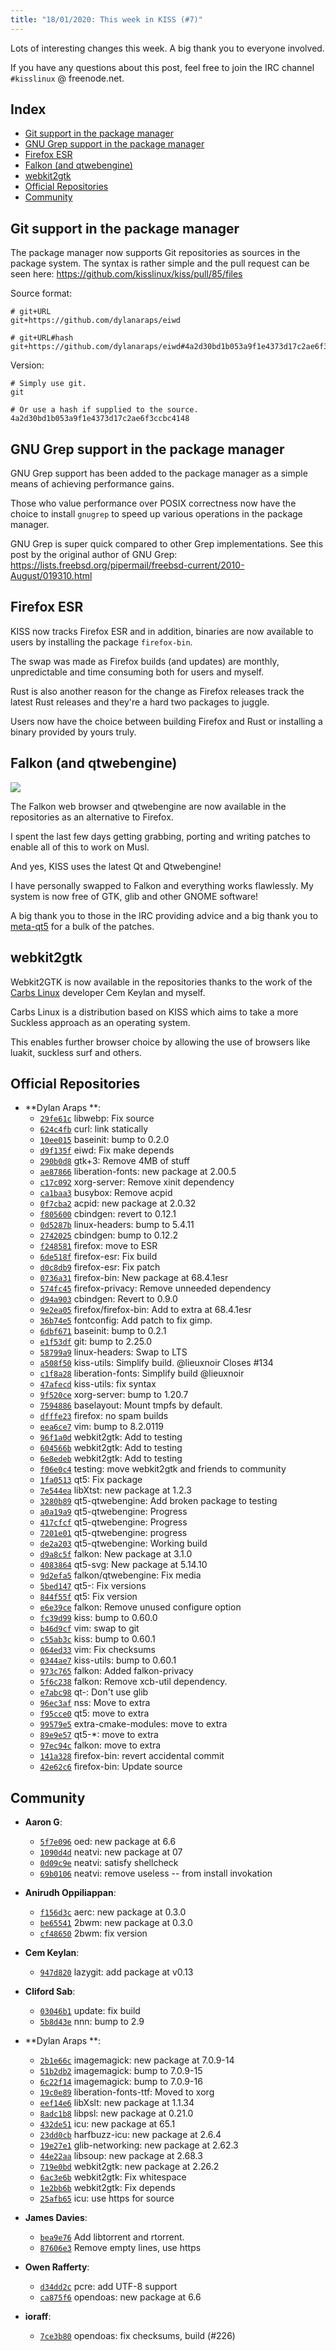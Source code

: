 ```yaml
---
title: "18/01/2020: This week in KISS (#7)"
---
```


Lots of interesting changes this week. A big thank you to everyone involved.

If you have any questions about this post, feel free to join the IRC channel `#kisslinux` @ freenode.net.


## Index

<!-- vim-markdown-toc GFM -->

* [Git support in the package manager](#git-support-in-the-package-manager)
* [GNU Grep support in the package manager](#gnu-grep-support-in-the-package-manager)
* [Firefox ESR](#firefox-esr)
* [Falkon (and qtwebengine)](#falkon-and-qtwebengine)
* [webkit2gtk](#webkit2gtk)
* [Official Repositories](#official-repositories)
* [Community](#community)

<!-- vim-markdown-toc -->


## Git support in the package manager

The package manager now supports Git repositories as sources in the package system. The syntax is rather simple and the pull request can be seen here: https://github.com/kisslinux/kiss/pull/85/files

Source format:

```
# git+URL
git+https://github.com/dylanaraps/eiwd

# git+URL#hash
git+https://github.com/dylanaraps/eiwd#4a2d30bd1b053a9f1e4373d17c2ae6f3ccbc4148
```

Version:

```
# Simply use git.
git

# Or use a hash if supplied to the source.
4a2d30bd1b053a9f1e4373d17c2ae6f3ccbc4148
```

## GNU Grep support in the package manager

GNU Grep support has been added to the package manager as a simple means of achieving performance gains.

Those who value performance over POSIX correctness now have the choice to install `gnugrep` to speed up various operations in the package manager.

GNU Grep is super quick compared to other Grep implementations. See this post by the original author of GNU Grep: https://lists.freebsd.org/pipermail/freebsd-current/2010-August/019310.html


## Firefox ESR

KISS now tracks Firefox ESR and in addition, binaries are now available to users by installing the package `firefox-bin`.

The swap was made as Firefox builds (and updates) are monthly, unpredictable and time consuming both for users and myself.

Rust is also another reason for the change as Firefox releases track the latest Rust releases and they're a hard two packages to juggle.

Users now have the choice between building Firefox and Rust or installing a binary provided by yours truly.


## Falkon (and qtwebengine)

<img src=/images/falkon.jpg>

The Falkon web browser and qtwebengine are now available in the repositories as an alternative to Firefox.

I spent the last few days getting grabbing, porting and writing patches to enable all of this to work on Musl.

And yes, KISS uses the latest Qt and Qtwebengine!

I have personally swapped to Falkon and everything works flawlessly. My system is now free of GTK, glib and other GNOME software!

A big thank you to those in the IRC providing advice and a big thank you to [meta-qt5](https://github.com/meta-qt5/meta-qt5) for a bulk of the patches.


## webkit2gtk

Webkit2GTK is now available in the repositories thanks to the work of the  [Carbs Linux](https://carbslinux.org/) developer Cem Keylan and myself.

Carbs Linux is a distribution based on KISS which aims to take a more Suckless approach as an operating system.

This enables further browser choice by allowing the use of browsers like luakit, suckless surf and others.


## Official Repositories

- **Dylan Araps **:
    - [`29fe61c`](https://github.com/kisslinux/repo/commit/29fe61c) libwebp: Fix source
    - [`624c4fb`](https://github.com/kisslinux/repo/commit/624c4fb) curl: link statically
    - [`10ee015`](https://github.com/kisslinux/repo/commit/10ee015) baseinit: bump to 0.2.0
    - [`d9f135f`](https://github.com/kisslinux/repo/commit/d9f135f) eiwd: Fix make depends
    - [`290b0d8`](https://github.com/kisslinux/repo/commit/290b0d8) gtk+3: Remove 4MB of stuff
    - [`ae87866`](https://github.com/kisslinux/repo/commit/ae87866) liberation-fonts: new package at 2.00.5
    - [`c17c092`](https://github.com/kisslinux/repo/commit/c17c092) xorg-server: Remove xinit dependency
    - [`ca1baa3`](https://github.com/kisslinux/repo/commit/ca1baa3) busybox: Remove acpid
    - [`0f7cba2`](https://github.com/kisslinux/repo/commit/0f7cba2) acpid: new package at 2.0.32
    - [`f805600`](https://github.com/kisslinux/repo/commit/f805600) cbindgen: revert to 0.12.1
    - [`0d5287b`](https://github.com/kisslinux/repo/commit/0d5287b) linux-headers: bump to 5.4.11
    - [`2742025`](https://github.com/kisslinux/repo/commit/2742025) cbindgen: bump to 0.12.2
    - [`f248581`](https://github.com/kisslinux/repo/commit/f248581) firefox: move to ESR
    - [`6de518f`](https://github.com/kisslinux/repo/commit/6de518f) firefox-esr: Fix build
    - [`d0c8db9`](https://github.com/kisslinux/repo/commit/d0c8db9) firefox-esr: Fix patch
    - [`0736a31`](https://github.com/kisslinux/repo/commit/0736a31) firefox-bin: New package at 68.4.1esr
    - [`574fc45`](https://github.com/kisslinux/repo/commit/574fc45) firefox-privacy: Remove unneeded dependency
    - [`d94a903`](https://github.com/kisslinux/repo/commit/d94a903) cbindgen: Revert to 0.9.0
    - [`9e2ea05`](https://github.com/kisslinux/repo/commit/9e2ea05) firefox/firefox-bin: Add to extra at 68.4.1esr
    - [`36b74e5`](https://github.com/kisslinux/repo/commit/36b74e5) fontconfig: Add patch to fix gimp.
    - [`6dbf671`](https://github.com/kisslinux/repo/commit/6dbf671) baseinit: bump to 0.2.1
    - [`e1f53df`](https://github.com/kisslinux/repo/commit/e1f53df) git: bump to 2.25.0
    - [`58799a9`](https://github.com/kisslinux/repo/commit/58799a9) linux-headers: Swap to LTS
    - [`a508f50`](https://github.com/kisslinux/repo/commit/a508f50) kiss-utils: Simplify build. @lieuxnoir Closes #134
    - [`c1f8a28`](https://github.com/kisslinux/repo/commit/c1f8a28) liberation-fonts: Simplify build @lieuxnoir
    - [`47afecd`](https://github.com/kisslinux/repo/commit/47afecd) kiss-utils: fix syntax
    - [`9f520ce`](https://github.com/kisslinux/repo/commit/9f520ce) xorg-server: bump to 1.20.7
    - [`7594886`](https://github.com/kisslinux/repo/commit/7594886) baselayout: Mount tmpfs by default.
    - [`dfffe23`](https://github.com/kisslinux/repo/commit/dfffe23) firefox: no spam builds
    - [`eea6ce7`](https://github.com/kisslinux/repo/commit/eea6ce7) vim: bump to 8.2.0119
    - [`96f1a0d`](https://github.com/kisslinux/repo/commit/96f1a0d) webkit2gtk: Add to testing
    - [`604566b`](https://github.com/kisslinux/repo/commit/604566b) webkit2gtk: Add to testing
    - [`6e8edeb`](https://github.com/kisslinux/repo/commit/6e8edeb) webkit2gtk: Add to testing
    - [`f06e0c4`](https://github.com/kisslinux/repo/commit/f06e0c4) testing: move webkit2gtk and friends to community
    - [`1fa0513`](https://github.com/kisslinux/repo/commit/1fa0513) qt5: Fix package
    - [`7e544ea`](https://github.com/kisslinux/repo/commit/7e544ea) libXtst: new package at 1.2.3
    - [`3280b89`](https://github.com/kisslinux/repo/commit/3280b89) qt5-qtwebengine: Add broken package to testing
    - [`a0a19a9`](https://github.com/kisslinux/repo/commit/a0a19a9) qt5-qtwebengine: Progress
    - [`417cfcf`](https://github.com/kisslinux/repo/commit/417cfcf) qt5-qtwebengine: Progress
    - [`7201e01`](https://github.com/kisslinux/repo/commit/7201e01) qt5-qtwebengine: progress
    - [`de2a203`](https://github.com/kisslinux/repo/commit/de2a203) qt5-qtwebengine: Working build
    - [`d9a8c5f`](https://github.com/kisslinux/repo/commit/d9a8c5f) falkon: New package at 3.1.0
    - [`4083864`](https://github.com/kisslinux/repo/commit/4083864) qt5-svg: New package at 5.14.10
    - [`9d2efa5`](https://github.com/kisslinux/repo/commit/9d2efa5) falkon/qtwebengine: Fix media
    - [`5bed147`](https://github.com/kisslinux/repo/commit/5bed147) qt5-: Fix versions
    - [`844f55f`](https://github.com/kisslinux/repo/commit/844f55f) qt5: Fix version
    - [`e6e39ce`](https://github.com/kisslinux/repo/commit/e6e39ce) falkon: Remove unused configure option
    - [`fc39d99`](https://github.com/kisslinux/repo/commit/fc39d99) kiss: bump to 0.60.0
    - [`b46d9cf`](https://github.com/kisslinux/repo/commit/b46d9cf) vim: swap to git
    - [`c55ab3c`](https://github.com/kisslinux/repo/commit/c55ab3c) kiss: bump to 0.60.1
    - [`064ed33`](https://github.com/kisslinux/repo/commit/064ed33) vim: Fix checksums
    - [`0344ae7`](https://github.com/kisslinux/repo/commit/0344ae7) kiss-utils: bump to 0.60.1
    - [`973c765`](https://github.com/kisslinux/repo/commit/973c765) falkon: Added falkon-privacy
    - [`5f6c238`](https://github.com/kisslinux/repo/commit/5f6c238) falkon: Remove xcb-util dependency.
    - [`e7abc98`](https://github.com/kisslinux/repo/commit/e7abc98) qt-: Don't use glib
    - [`96ec3af`](https://github.com/kisslinux/repo/commit/96ec3af) nss: Move to extra
    - [`f95cce0`](https://github.com/kisslinux/repo/commit/f95cce0) qt5: move to extra
    - [`99579e5`](https://github.com/kisslinux/repo/commit/99579e5) extra-cmake-modules: move to extra
    - [`89e9e57`](https://github.com/kisslinux/repo/commit/89e9e57) qt5-*: move to extra
    - [`97ec94c`](https://github.com/kisslinux/repo/commit/97ec94c) falkon: move to extra
    - [`141a328`](https://github.com/kisslinux/repo/commit/141a328) firefox-bin: revert accidental commit
    - [`42e62c6`](https://github.com/kisslinux/repo/commit/42e62c6) firefox-bin: Update source

## Community

- **Aaron G**:
    - [`5f7e096`](https://github.com/kisslinux/community/commit/5f7e096) oed: new package at 6.6
    - [`1090d4d`](https://github.com/kisslinux/community/commit/1090d4d) neatvi: new package at 07
    - [`0d09c9e`](https://github.com/kisslinux/community/commit/0d09c9e) neatvi: satisfy shellcheck
    - [`69b0106`](https://github.com/kisslinux/community/commit/69b0106) neatvi: remove useless -- from install invokation

- **Anirudh Oppiliappan**:
    - [`f156d3c`](https://github.com/kisslinux/community/commit/f156d3c) aerc: new package at 0.3.0
    - [`be65541`](https://github.com/kisslinux/community/commit/be65541) 2bwm: new package at 0.3.0
    - [`cf48650`](https://github.com/kisslinux/community/commit/cf48650) 2bwm: fix version

- **Cem Keylan**:
    - [`947d820`](https://github.com/kisslinux/community/commit/947d820) lazygit: add package at v0.13

- **Cliford Sab**:
    - [`03046b1`](https://github.com/kisslinux/community/commit/03046b1) update: fix build
    - [`5b8d43e`](https://github.com/kisslinux/community/commit/5b8d43e) nnn: bump to 2.9

- **Dylan Araps **:
    - [`2b1e66c`](https://github.com/kisslinux/community/commit/2b1e66c) imagemagick: new package at 7.0.9-14
    - [`51b2db2`](https://github.com/kisslinux/community/commit/51b2db2) imagemagick: bump to 7.0.9-15
    - [`6c22f14`](https://github.com/kisslinux/community/commit/6c22f14) imagemagick: bump to 7.0.9-16
    - [`19c0e89`](https://github.com/kisslinux/community/commit/19c0e89) liberation-fonts-ttf: Moved to xorg
    - [`eef14e6`](https://github.com/kisslinux/community/commit/eef14e6) libXslt: new package at 1.1.34
    - [`8adc1b8`](https://github.com/kisslinux/community/commit/8adc1b8) libpsl: new package at 0.21.0
    - [`432de51`](https://github.com/kisslinux/community/commit/432de51) icu: new package at 65.1
    - [`23dd0cb`](https://github.com/kisslinux/community/commit/23dd0cb) harfbuzz-icu: new package at 2.6.4
    - [`19e27e1`](https://github.com/kisslinux/community/commit/19e27e1) glib-networking: new package at 2.62.3
    - [`44e22aa`](https://github.com/kisslinux/community/commit/44e22aa) libsoup: new package at 2.68.3
    - [`719e0bd`](https://github.com/kisslinux/community/commit/719e0bd) webkit2gtk: new package at 2.26.2
    - [`6ac3e6b`](https://github.com/kisslinux/community/commit/6ac3e6b) webkit2gtk: Fix whitespace
    - [`1e2bb6b`](https://github.com/kisslinux/community/commit/1e2bb6b) webkit2gtk: Fix depends
    - [`25afb65`](https://github.com/kisslinux/community/commit/25afb65) icu: use https for source

- **James Davies**:
    - [`bea9e76`](https://github.com/kisslinux/community/commit/bea9e76) Add libtorrent and rtorrent.
    - [`87606e3`](https://github.com/kisslinux/community/commit/87606e3) Remove empty lines, use https

- **Owen Rafferty**:
    - [`d34dd2c`](https://github.com/kisslinux/community/commit/d34dd2c) pcre: add UTF-8 support
    - [`ca875f6`](https://github.com/kisslinux/community/commit/ca875f6) opendoas: new package at 6.6

- **ioraff**:
    - [`7ce3b80`](https://github.com/kisslinux/community/commit/7ce3b80) opendoas: fix checksums, build (#226)


